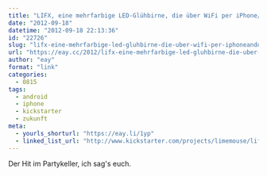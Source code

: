 ```yaml
---
title: "LIFX, eine mehrfarbige LED-Glühbirne, die über WiFi per iPhone/Android-Handy gesteuert werden kann"
date: "2012-09-18"
datetime: "2012-09-18 22:13:36"
id: "22726"
slug: "lifx-eine-mehrfarbige-led-gluhbirne-die-uber-wifi-per-iphoneandoid-handy-gesteuert-werden-kann"
url: "https://eay.cc/2012/lifx-eine-mehrfarbige-led-gluhbirne-die-uber-wifi-per-iphoneandoid-handy-gesteuert-werden-kann/"
author: "eay"
format: "link"
categories:
  - 0815
tags:
  - android
  - iphone
  - kickstarter
  - zukunft
meta:
  - yourls_shorturl: "https://eay.li/1yp"
  - linked_list_url: "http://www.kickstarter.com/projects/limemouse/lifx-the-light-bulb-reinvented"
---
```


Der Hit im Partykeller, ich sag's euch.
